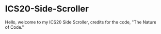 # ICS20-Side-Scroller
Hello, welcome to my ICS20 Side Scroller, credits for the code, "The Nature of Code."
